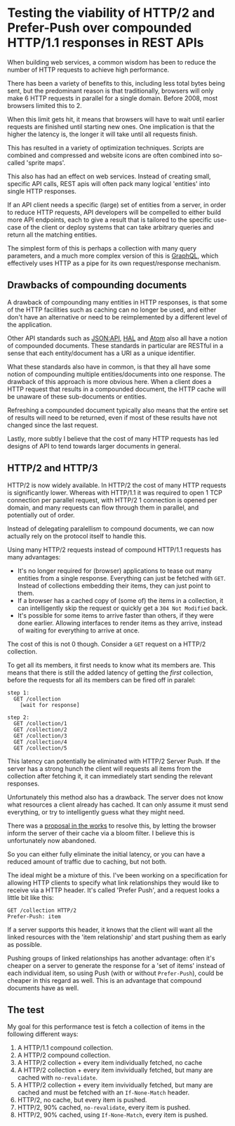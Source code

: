 # Testing the viability of HTTP/2 and Prefer-Push over compounded HTTP/1.1 responses in REST APIs

When building web services, a common wisdom has been to reduce the number of
HTTP requests to achieve high performance.

There has been a variety of benefits to this, including less total bytes being
sent, but the predominant reason is that traditionally, browsers will only make
6 HTTP requests in parallel for a single domain. Before 2008, most browsers
limited this to 2.

When this limit gets hit, it means that browsers will have to wait until
earlier requests are finished until starting new ones. One implication is that
the higher the latency is, the longer it will take until all requests finish.

This has resulted in a variety of optimization techniques. Scripts are combined
and compressed and website icons are often combined into so-called 'sprite maps'.

This also has had an effect on web services. Instead of creating small, specific
API calls, REST apis will often pack many logical 'entities' into single HTTP
responses.

If an API client needs a specific (large) set
of entities from a server, in order to reduce HTTP requests, API developers will
be compelled to either build more API endpoints, each to give a result
that is tailored to the specific use-case of the client or deploy systems
that can take arbitrary queries and return all the matching entities.

The simplest form of this is perhaps a collection with many query parameters,
and a much more complex version of this is [GraphQL][1], which effectively uses
HTTP as a pipe for its own request/response mechanism.

## Drawbacks of compounding documents

A drawback of compounding many entities in HTTP responses, is that some of the
HTTP facilities such as caching can no longer be used, and either don't have an
alternative or need to be reimplemented by a different level of the application.

Other API standards such as [JSON:API][2], [HAL][3] and [Atom][4] also all have
a notion of compounded documents. These standards in particular are RESTful
in a sense that each entity/document has a URI as a unique identifier.

What these standards also have in common, is that they all have some notion of
compounding multiple entities/documents into one response. The drawback of
this approach is more obvious here. When a client does a HTTP request that
results in a compounded document, the HTTP cache will be unaware of these
sub-documents or entities.

Refreshing a compounded document typically also means that the entire set of
results will need to be returned, even if most of these results have not changed
since the last request.

Lastly, more subtly I believe that the cost of many HTTP requests has led
designs of API to tend towards larger documents in general.

## HTTP/2 and HTTP/3

HTTP/2 is now widely available. In HTTP/2 the cost of many HTTP requests is
significantly lower. Whereas with HTTP/1.1 it was required to open 1 TCP
connection per parallel request, with HTTP/2 1 connection is opened per
domain, and many requests can flow through them in parallel, and potentially
out of order.

Instead of delegating paralellism to compound documents, we can now actually
rely on the protocol itself to handle this.

Using many HTTP/2 requests instead of compound HTTP/1.1 requests has many
advantages:

* It's no longer required for (browser) applications to tease out many
  entities from a single response. Everything can just be fetched with `GET`.
  Instead of collections embedding their items, they can just point to
  them.
* If a browser has a cached copy of (some of) the items in a collection,
  it can intelligently skip the request or quickly get a `304 Not Modified`
  back.
* It's possible for some items to arrive faster than others, if they were
  done earlier. Allowing interfaces to render items as they arrive, instead
  of waiting for everything to arrive at once.

The cost of this is not 0 though. Consider a `GET` request on a HTTP/2
collection.

To get all its members, it first needs to know what its members are. This
means that there is still the added latency of getting the *first* collection,
before the requests for all its members can be fired off in paralel:

```
step 1:
  GET /collection
    [wait for response]

step 2:
  GET /collection/1
  GET /collection/2
  GET /collection/3
  GET /collection/4
  GET /collection/5
```

This latency can potentially be eliminated with HTTP/2 Server Push.
If the server has a strong hunch the client will requests all items from
the collection after fetching it, it can immediately start sending
the relevant responses.

Unfortunately this method also has a drawback. The server does not know
what resources a client already has cached. It can only assume it must
send everything, or try to intelligently guess what they might need.

There was a [proposal in the works][5] to resolve this, by letting the browser
inform the server of their cache via a bloom filter. I believe this is
unfortunately now abandoned.

So you can either fully eliminate the initial latency, or you can have
a reduced amount of traffic due to caching, but not both.

The ideal might be a mixture of this. I've been working on a specification
for allowing HTTP clients to specify what link relationships they would
like to receive via a HTTP header. It's called 'Prefer Push', and a
request looks a little bit like this:

```http
GET /collection HTTP/2
Prefer-Push: item
```

If a server supports this header, it knows that the client will want
all the linked resources with the 'item relationship' and start pushing
them as early as possible.

Pushing groups of linked relationships has another advantage: often it's
cheaper on a server to generate the response for a 'set of items' instead
of each individual item, so using Push (with or without `Prefer-Push`),
could be cheaper in this regard as well. This is an advantage that
compound documents have as well.

## The test

My goal for this performance test is fetch a collection of items in the
following different ways:

1. A HTTP/1.1 compound collection.
2. A HTTP/2 compound collection.
3. A HTTP/2 collection + every item individually fetched, no cache
4. A HTTP/2 collection + every item invividually fetched, but many are
   cached with `no-revalidate`.
5. A HTTP/2 collection + every item invividually fetched, but many are cached
   and must be fetched with an `If-None-Match` header.
6. HTTP/2, no cache, but every item is pushed.
7. HTTP/2, 90% cached, `no-revalidate`, every item is pushed.
8. HTTP/2, 90% cached, using `If-None-Match`, every item is pushed.






[1]: https://graphql.org/
[2]: https://jsonapi.org/
[3]: https://tools.ietf.org/html/draft-kelly-json-hal-00
[4]: https://tools.ietf.org/html/rfc4287
[5]: https://tools.ietf.org/html/draft-ietf-httpbis-cache-digest-05
